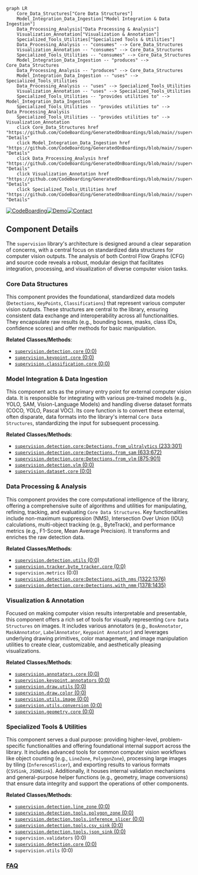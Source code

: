 ```mermaid
graph LR
    Core_Data_Structures["Core Data Structures"]
    Model_Integration_Data_Ingestion["Model Integration & Data Ingestion"]
    Data_Processing_Analysis["Data Processing & Analysis"]
    Visualization_Annotation["Visualization & Annotation"]
    Specialized_Tools_Utilities["Specialized Tools & Utilities"]
    Data_Processing_Analysis -- "consumes" --> Core_Data_Structures
    Visualization_Annotation -- "consumes" --> Core_Data_Structures
    Specialized_Tools_Utilities -- "consumes" --> Core_Data_Structures
    Model_Integration_Data_Ingestion -- "produces" --> Core_Data_Structures
    Data_Processing_Analysis -- "produces" --> Core_Data_Structures
    Model_Integration_Data_Ingestion -- "uses" --> Specialized_Tools_Utilities
    Data_Processing_Analysis -- "uses" --> Specialized_Tools_Utilities
    Visualization_Annotation -- "uses" --> Specialized_Tools_Utilities
    Specialized_Tools_Utilities -- "provides utilities to" --> Model_Integration_Data_Ingestion
    Specialized_Tools_Utilities -- "provides utilities to" --> Data_Processing_Analysis
    Specialized_Tools_Utilities -- "provides utilities to" --> Visualization_Annotation
    click Core_Data_Structures href "https://github.com/CodeBoarding/GeneratedOnBoardings/blob/main//supervision/Core_Data_Structures.md" "Details"
    click Model_Integration_Data_Ingestion href "https://github.com/CodeBoarding/GeneratedOnBoardings/blob/main//supervision/Model_Integration_Data_Ingestion.md" "Details"
    click Data_Processing_Analysis href "https://github.com/CodeBoarding/GeneratedOnBoardings/blob/main//supervision/Data_Processing_Analysis.md" "Details"
    click Visualization_Annotation href "https://github.com/CodeBoarding/GeneratedOnBoardings/blob/main//supervision/Visualization_Annotation.md" "Details"
    click Specialized_Tools_Utilities href "https://github.com/CodeBoarding/GeneratedOnBoardings/blob/main//supervision/Specialized_Tools_Utilities.md" "Details"
```
[![CodeBoarding](https://img.shields.io/badge/Generated%20by-CodeBoarding-9cf?style=flat-square)](https://github.com/CodeBoarding/CodeBoarding)[![Demo](https://img.shields.io/badge/Try%20our-Demo-blue?style=flat-square)](https://www.codeboarding.org/demo)[![Contact](https://img.shields.io/badge/Contact%20us%20-%20contact@codeboarding.org-lightgrey?style=flat-square)](mailto:contact@codeboarding.org)

## Component Details

The `supervision` library's architecture is designed around a clear separation of concerns, with a central focus on standardized data structures for computer vision outputs. The analysis of both Control Flow Graphs (CFG) and source code reveals a robust, modular design that facilitates integration, processing, and visualization of diverse computer vision tasks.

### Core Data Structures
This component provides the foundational, standardized data models (`Detections`, `KeyPoints`, `Classifications`) that represent various computer vision outputs. These structures are central to the library, ensuring consistent data exchange and interoperability across all functionalities. They encapsulate raw results (e.g., bounding boxes, masks, class IDs, confidence scores) and offer methods for basic manipulation.


**Related Classes/Methods**:

- <a href="https://github.com/roboflow/supervision/blob/master/supervision/detection/core.py#L0-L0" target="_blank" rel="noopener noreferrer">`supervision.detection.core` (0:0)</a>
- <a href="https://github.com/roboflow/supervision/blob/master/supervision/keypoint/core.py#L0-L0" target="_blank" rel="noopener noreferrer">`supervision.keypoint.core` (0:0)</a>
- <a href="https://github.com/roboflow/supervision/blob/master/supervision/classification/core.py#L0-L0" target="_blank" rel="noopener noreferrer">`supervision.classification.core` (0:0)</a>


### Model Integration & Data Ingestion
This component acts as the primary entry point for external computer vision data. It is responsible for integrating with various pre-trained models (e.g., YOLO, SAM, Vision-Language Models) and handling diverse dataset formats (COCO, YOLO, Pascal VOC). Its core function is to convert these external, often disparate, data formats into the library's internal `Core Data Structures`, standardizing the input for subsequent processing.


**Related Classes/Methods**:

- <a href="https://github.com/roboflow/supervision/blob/master/supervision/detection/core.py#L233-L301" target="_blank" rel="noopener noreferrer">`supervision.detection.core:Detections.from_ultralytics` (233:301)</a>
- <a href="https://github.com/roboflow/supervision/blob/master/supervision/detection/core.py#L633-L672" target="_blank" rel="noopener noreferrer">`supervision.detection.core:Detections.from_sam` (633:672)</a>
- <a href="https://github.com/roboflow/supervision/blob/master/supervision/detection/core.py#L875-L901" target="_blank" rel="noopener noreferrer">`supervision.detection.core:Detections.from_vlm` (875:901)</a>
- <a href="https://github.com/roboflow/supervision/blob/master/supervision/detection/vlm.py#L0-L0" target="_blank" rel="noopener noreferrer">`supervision.detection.vlm` (0:0)</a>
- <a href="https://github.com/roboflow/supervision/blob/master/supervision/dataset/core.py#L0-L0" target="_blank" rel="noopener noreferrer">`supervision.dataset.core` (0:0)</a>


### Data Processing & Analysis
This component provides the core computational intelligence of the library, offering a comprehensive suite of algorithms and utilities for manipulating, refining, tracking, and evaluating `Core Data Structures`. Key functionalities include non-maximum suppression (NMS), Intersection Over Union (IOU) calculations, multi-object tracking (e.g., ByteTrack), and performance metrics (e.g., F1-Score, Mean Average Precision). It transforms and enriches the raw detection data.


**Related Classes/Methods**:

- <a href="https://github.com/roboflow/supervision/blob/master/supervision/detection/utils.py#L0-L0" target="_blank" rel="noopener noreferrer">`supervision.detection.utils` (0:0)</a>
- <a href="https://github.com/roboflow/supervision/blob/master/supervision/tracker/byte_tracker/core.py#L0-L0" target="_blank" rel="noopener noreferrer">`supervision.tracker.byte_tracker.core` (0:0)</a>
- `supervision.metrics` (0:0)
- <a href="https://github.com/roboflow/supervision/blob/master/supervision/detection/core.py#L1322-L1376" target="_blank" rel="noopener noreferrer">`supervision.detection.core:Detections.with_nms` (1322:1376)</a>
- <a href="https://github.com/roboflow/supervision/blob/master/supervision/detection/core.py#L1378-L1435" target="_blank" rel="noopener noreferrer">`supervision.detection.core:Detections.with_nmm` (1378:1435)</a>


### Visualization & Annotation
Focused on making computer vision results interpretable and presentable, this component offers a rich set of tools for visually representing `Core Data Structures` on images. It includes various annotators (e.g., `BoxAnnotator`, `MaskAnnotator`, `LabelAnnotator`, `Keypoint Annotator`) and leverages underlying drawing primitives, color management, and image manipulation utilities to create clear, customizable, and aesthetically pleasing visualizations.


**Related Classes/Methods**:

- <a href="https://github.com/roboflow/supervision/blob/master/supervision/annotators/core.py#L0-L0" target="_blank" rel="noopener noreferrer">`supervision.annotators.core` (0:0)</a>
- <a href="https://github.com/roboflow/supervision/blob/master/supervision/keypoint/annotators.py#L0-L0" target="_blank" rel="noopener noreferrer">`supervision.keypoint.annotators` (0:0)</a>
- <a href="https://github.com/roboflow/supervision/blob/master/supervision/draw/utils.py#L0-L0" target="_blank" rel="noopener noreferrer">`supervision.draw.utils` (0:0)</a>
- <a href="https://github.com/roboflow/supervision/blob/master/supervision/draw/color.py#L0-L0" target="_blank" rel="noopener noreferrer">`supervision.draw.color` (0:0)</a>
- <a href="https://github.com/roboflow/supervision/blob/master/supervision/utils/image.py#L0-L0" target="_blank" rel="noopener noreferrer">`supervision.utils.image` (0:0)</a>
- <a href="https://github.com/roboflow/supervision/blob/master/supervision/utils/conversion.py#L0-L0" target="_blank" rel="noopener noreferrer">`supervision.utils.conversion` (0:0)</a>
- <a href="https://github.com/roboflow/supervision/blob/master/supervision/geometry/core.py#L0-L0" target="_blank" rel="noopener noreferrer">`supervision.geometry.core` (0:0)</a>


### Specialized Tools & Utilities
This component serves a dual purpose: providing higher-level, problem-specific functionalities and offering foundational internal support across the library. It includes advanced tools for common computer vision workflows like object counting (e.g., `LineZone`, `PolygonZone`), processing large images by tiling (`InferenceSlicer`), and exporting results to various formats (`CSVSink`, `JSONSink`). Additionally, it houses internal validation mechanisms and general-purpose helper functions (e.g., geometry, image conversions) that ensure data integrity and support the operations of other components.


**Related Classes/Methods**:

- <a href="https://github.com/roboflow/supervision/blob/master/supervision/detection/line_zone.py#L0-L0" target="_blank" rel="noopener noreferrer">`supervision.detection.line_zone` (0:0)</a>
- <a href="https://github.com/roboflow/supervision/blob/master/supervision/detection/tools/polygon_zone.py#L0-L0" target="_blank" rel="noopener noreferrer">`supervision.detection.tools.polygon_zone` (0:0)</a>
- <a href="https://github.com/roboflow/supervision/blob/master/supervision/detection/tools/inference_slicer.py#L0-L0" target="_blank" rel="noopener noreferrer">`supervision.detection.tools.inference_slicer` (0:0)</a>
- <a href="https://github.com/roboflow/supervision/blob/master/supervision/detection/tools/csv_sink.py#L0-L0" target="_blank" rel="noopener noreferrer">`supervision.detection.tools.csv_sink` (0:0)</a>
- <a href="https://github.com/roboflow/supervision/blob/master/supervision/detection/tools/json_sink.py#L0-L0" target="_blank" rel="noopener noreferrer">`supervision.detection.tools.json_sink` (0:0)</a>
- `supervision.validators` (0:0)
- <a href="https://github.com/roboflow/supervision/blob/master/supervision/detection/core.py#L0-L0" target="_blank" rel="noopener noreferrer">`supervision.detection.core` (0:0)</a>
- `supervision.utils` (0:0)




### [FAQ](https://github.com/CodeBoarding/GeneratedOnBoardings/tree/main?tab=readme-ov-file#faq)
